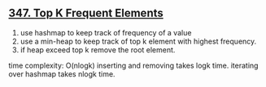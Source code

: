 ## [347. Top K Frequent Elements](https://leetcode.com/problems/top-k-frequent-elements/description/)

1. use hashmap to keep track of frequency of a value
2. use a min-heap to keep track of top k element with highest frequency.
3. if heap exceed top k remove the root element.

time complexity: O(nlogk) inserting and removing takes logk time. iterating over hashmap takes nlogk time.